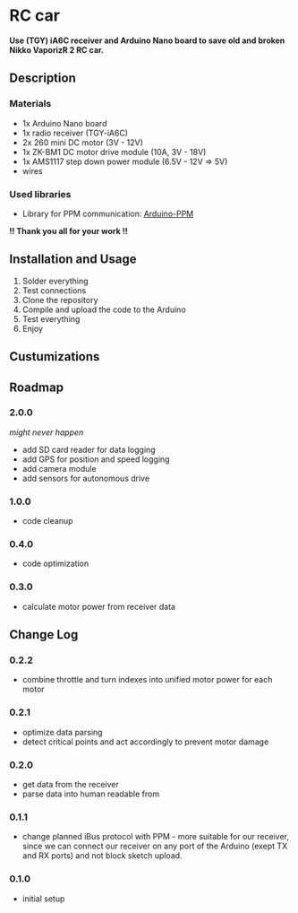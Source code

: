 # RC car
**Use (TGY) iA6C receiver and Arduino Nano board to save old and broken Nikko VaporizR 2 RC car.**

## Description

### Materials
- 1x Arduino Nano board
- 1x radio receiver (TGY-iA6C)
- 2x 260 mini DC motor (3V - 12V)
- 1x ZK-BM1 DC motor drive module (10A, 3V - 18V)
- 1x  AMS1117 step down power module (6.5V - 12V => 5V)
- wires

### Used libraries
- Library for PPM communication: [Arduino-PPM](https://github.com/Lynxmotion/Arduino-PPM)

**!! Thank you all for your work !!**

## Installation and Usage
1. Solder everything
2. Test connections
3. Clone the repository
4. Compile and upload the code to the Arduino
5. Test everything
6. Enjoy

## Custumizations

## Roadmap
### 2.0.0
*might never happen*
- add SD card reader for data logging
- add GPS for position and speed logging
- add camera module
- add sensors for autonomous drive

### 1.0.0
- code cleanup

### 0.4.0
- code optimization

### 0.3.0
- calculate motor power from receiver data

## Change Log
### 0.2.2
- combine throttle and turn indexes into unified motor power for each motor

### 0.2.1
- optimize data parsing
- detect critical points and act accordingly to prevent motor damage

### 0.2.0
- get data from the receiver
- parse data into human readable from

### 0.1.1
- change planned iBus protocol with PPM - more suitable for our receiver, since we
  can connect our receiver on any port of the Arduino (exept TX and RX ports) and
  not block sketch upload.

### 0.1.0
- initial setup
